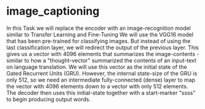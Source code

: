 # image_captioning
In this Task we will replace the encoder with an image-recognition model similar to Transfer Learning and Fine-Tuning 
We will use the VGG16 model that has been pre-trained for classifying images. But instead of using the last classification layer, we will redirect the output of the previous layer. This gives us a vector with 4096 elements that summarizes the image-contents - similar to how a "thought-vector" summarized the contents of an input-text on language translation. We will use this vector as the initial state of the Gated Recurrent Units (GRU). However, the internal state-size of the GRU is only 512, so we need an intermediate fully-connected (dense) layer to map the vector with 4096 elements down to a vector with only 512 elements.
The decoder then uses this initial-state together with a start-marker "ssss" to begin producing output words. 

